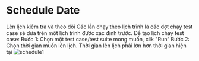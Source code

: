 # Schedule Date
Lên lịch kiểm tra và theo dõi 
Các lần chạy theo lịch trình là các đợt chạy test case sẽ dựa trên một lịch trình được xác định trước.
Để tạo lịch chạy test case:
Bước 1:	Chọn một test case/test suite mong muốn, clik "Run”
Bước 2:	Chọn thời gian muốn lên lịch. Thời gian lên lịch phải lớn hơn thời gian hiện tại
![schedule1](https://user-images.githubusercontent.com/105435351/197720265-304f60de-9ca0-41cf-a467-a85ffd576dcf.png)

